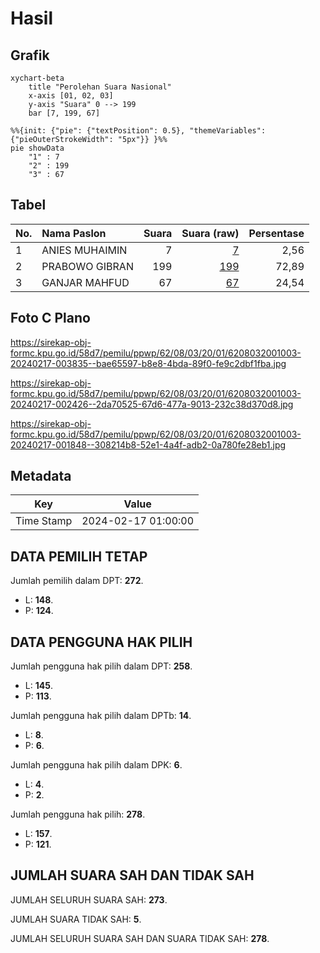 # Hasil

## Grafik

```mermaid
xychart-beta
    title "Perolehan Suara Nasional"
    x-axis [01, 02, 03]
    y-axis "Suara" 0 --> 199
    bar [7, 199, 67]
```

```mermaid
%%{init: {"pie": {"textPosition": 0.5}, "themeVariables": {"pieOuterStrokeWidth": "5px"}} }%%
pie showData
    "1" : 7
    "2" : 199
    "3" : 67
```

## Tabel

| No. | Nama Paslon    | Suara | Suara (raw) | Persentase |
|:--- |:-------------- | -----:| -----------:| ----------:|
| 1   | ANIES MUHAIMIN | 7     | [7][p-1]    | 2,56       |
| 2   | PRABOWO GIBRAN | 199   | [199][p-2]  | 72,89      |
| 3   | GANJAR MAHFUD  | 67    | [67][p-3]   | 24,54      |


[p-1]: https://github.com/gigit-pemilu/pemilu-2024/blob/main/pilpres/hitung-suara/sub/62-kalimantan-tengah/sub/08-sukamara/sub/03-balai-riam/sub/2001-jihing/sub/003-tps/sub/paslon-1.txt
[p-2]: https://github.com/gigit-pemilu/pemilu-2024/blob/main/pilpres/hitung-suara/sub/62-kalimantan-tengah/sub/08-sukamara/sub/03-balai-riam/sub/2001-jihing/sub/003-tps/sub/paslon-2.txt
[p-3]: https://github.com/gigit-pemilu/pemilu-2024/blob/main/pilpres/hitung-suara/sub/62-kalimantan-tengah/sub/08-sukamara/sub/03-balai-riam/sub/2001-jihing/sub/003-tps/sub/paslon-3.txt

## Foto C Plano

https://sirekap-obj-formc.kpu.go.id/58d7/pemilu/ppwp/62/08/03/20/01/6208032001003-20240217-003835--bae65597-b8e8-4bda-89f0-fe9c2dbf1fba.jpg

https://sirekap-obj-formc.kpu.go.id/58d7/pemilu/ppwp/62/08/03/20/01/6208032001003-20240217-002426--2da70525-67d6-477a-9013-232c38d370d8.jpg

https://sirekap-obj-formc.kpu.go.id/58d7/pemilu/ppwp/62/08/03/20/01/6208032001003-20240217-001848--308214b8-52e1-4a4f-adb2-0a780fe28eb1.jpg


## Metadata

| Key        | Value               |
| ---------- | ------------------- |
| Time Stamp | 2024-02-17 01:00:00 |


## DATA PEMILIH TETAP

Jumlah pemilih dalam DPT: **272**.
 * L: **148**.
 * P: **124**.

## DATA PENGGUNA HAK PILIH

Jumlah pengguna hak pilih dalam DPT: **258**.
 * L: **145**.
 * P: **113**.

Jumlah pengguna hak pilih dalam DPTb: **14**.
 * L: **8**.
 * P: **6**.

Jumlah pengguna hak pilih dalam DPK: **6**.
 * L: **4**.
 * P: **2**.

Jumlah pengguna hak pilih: **278**.
 * L: **157**.
 * P: **121**.

## JUMLAH SUARA SAH DAN TIDAK SAH

JUMLAH SELURUH SUARA SAH: **273**.

JUMLAH SUARA TIDAK SAH: **5**.

JUMLAH SELURUH SUARA SAH DAN SUARA TIDAK SAH: **278**.


